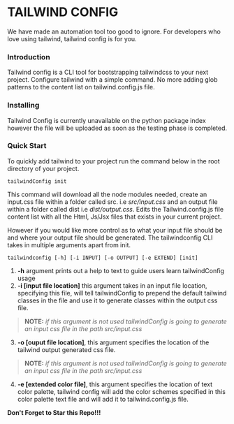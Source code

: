 # TAILWIND CONFIG
We have made an automation tool too good to ignore. For developers who love using tailwind, tailwind config is for you.
### Introduction
Tailwind config is a CLI tool for bootstrapping tailwindcss to your next project. Configure tailwind with a simple command. No more adding glob patterns to the content list on tailwind.config.js file.
### Installing
Tailwind Config is currently unavailable on the python package index however the file will be uploaded as soon as the testing phase is completed.
### Quick Start
To quickly add tailwind to your project run the command below in the root directory of your project.
```
tailwindConfig init
```
This command will download all the node modules needed, create an input.css file within a folder called src. i.e  *src/input.css* and an output file within a folder called dist i.e *dist/output.css*. Edits the Tailwind.config.js file content list with all the Html, Js/Jsx files that exists in your current project.

However if you would like more control as to what your input file should be and where your output file should be generated. The tailwindconfig CLI takes in multiple arguments apart from init.
```
tailwindconfig [-h] [-i INPUT] [-o OUTPUT] [-e EXTEND] [init]
```
1. **-h** argument prints out a help to text to guide users learn tailwindConfig usage
2. **-i [input file location]** this argument takes in an input file location, specifying this file, will tell tailwindConfig to prepend the default tailwind classes in the file and use it to generate classes within the output css file.
>**NOTE:** *if this argument is not used tailwindConfig is going to generate an input css file in the path src/input.css*
3. **-o [ouput file location]**, this argument specifies the location of the tailwind output generated css file.
>**NOTE:** *if this argument is not used tailwindConfig is going to generate an input css file in the path src/input.css*
4. **-e [extended color file]**, this argument specifies the location of text color palette, tailwind config will add the color schemes specified in this color palette text file and will add it to tailwind.config.js file. 

**Don't Forget to Star this Repo!!!**

